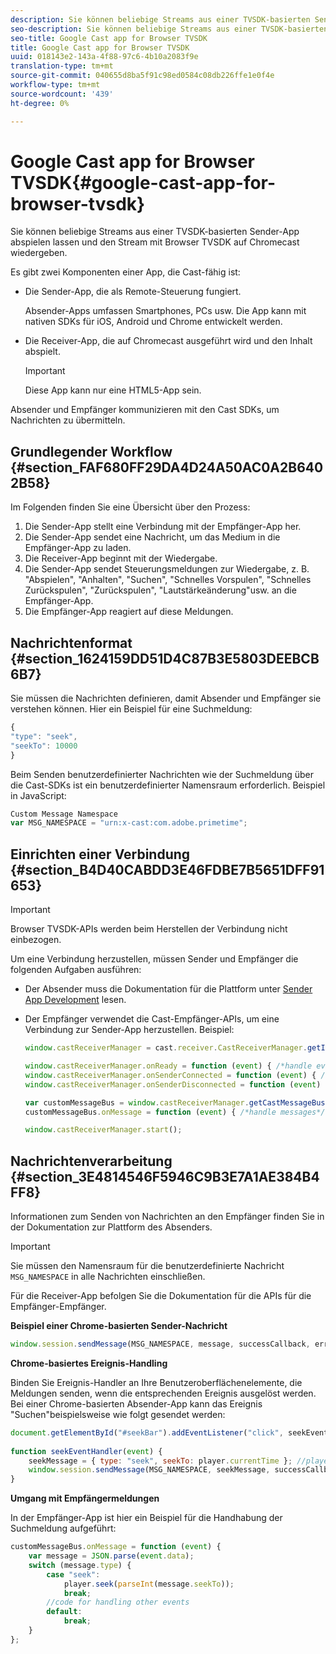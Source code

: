 ```yaml
---
description: Sie können beliebige Streams aus einer TVSDK-basierten Sender-App abspielen lassen und den Stream mit Browser TVSDK auf Chromecast wiedergeben.
seo-description: Sie können beliebige Streams aus einer TVSDK-basierten Sender-App abspielen lassen und den Stream mit Browser TVSDK auf Chromecast wiedergeben.
seo-title: Google Cast app for Browser TVSDK
title: Google Cast app for Browser TVSDK
uuid: 018143e2-143a-4f88-97c6-4b10a2083f9e
translation-type: tm+mt
source-git-commit: 040655d8ba5f91c98ed0584c08db226ffe1e0f4e
workflow-type: tm+mt
source-wordcount: '439'
ht-degree: 0%

---
```



# Google Cast app for Browser TVSDK{#google-cast-app-for-browser-tvsdk}

Sie können beliebige Streams aus einer TVSDK-basierten Sender-App abspielen lassen und den Stream mit Browser TVSDK auf Chromecast wiedergeben.

<!--<a id="section_87CE5D6D46F0439EB6E63A742D6DD9C8"></a>-->

Es gibt zwei Komponenten einer App, die Cast-fähig ist:

* Die Sender-App, die als Remote-Steuerung fungiert.

   Absender-Apps umfassen Smartphones, PCs usw. Die App kann mit nativen SDKs für iOS, Android und Chrome entwickelt werden.
* Die Receiver-App, die auf Chromecast ausgeführt wird und den Inhalt abspielt.

   >[!IMPORTANT]
   >
   >Diese App kann nur eine HTML5-App sein.

Absender und Empfänger kommunizieren mit den Cast SDKs, um Nachrichten zu übermitteln.

## Grundlegender Workflow {#section_FAF680FF29DA4D24A50AC0A2B6402B58}

Im Folgenden finden Sie eine Übersicht über den Prozess:

1. Die Sender-App stellt eine Verbindung mit der Empfänger-App her.
1. Die Sender-App sendet eine Nachricht, um das Medium in die Empfänger-App zu laden.
1. Die Receiver-App beginnt mit der Wiedergabe.
1. Die Sender-App sendet Steuerungsmeldungen zur Wiedergabe, z. B. &quot;Abspielen&quot;, &quot;Anhalten&quot;, &quot;Suchen&quot;, &quot;Schnelles Vorspulen&quot;, &quot;Schnelles Zurückspulen&quot;, &quot;Zurückspulen&quot;, &quot;Lautstärkeänderung&quot;usw. an die Empfänger-App.
1. Die Empfänger-App reagiert auf diese Meldungen.

## Nachrichtenformat {#section_1624159DD51D4C87B3E5803DEEBCB6B7}

Sie müssen die Nachrichten definieren, damit Absender und Empfänger sie verstehen können. Hier ein Beispiel für eine Suchmeldung:

```js
{ 
"type": "seek", 
"seekTo": 10000 
} 
```

Beim Senden benutzerdefinierter Nachrichten wie der Suchmeldung über die Cast-SDKs ist ein benutzerdefinierter Namensraum erforderlich. Beispiel in JavaScript:

```js
Custom Message Namespace 
var MSG_NAMESPACE = "urn:x-cast:com.adobe.primetime"; 
```

## Einrichten einer Verbindung {#section_B4D40CABDD3E46FDBE7B5651DFF91653}

>[!IMPORTANT]
>
>Browser TVSDK-APIs werden beim Herstellen der Verbindung nicht einbezogen.

Um eine Verbindung herzustellen, müssen Sender und Empfänger die folgenden Aufgaben ausführen:

* Der Absender muss die Dokumentation für die Plattform unter [Sender App Development](https://developers.google.com/cast/docs/sender_apps) lesen.
* Der Empfänger verwendet die Cast-Empfänger-APIs, um eine Verbindung zur Sender-App herzustellen. Beispiel:

   ```js
   window.castReceiverManager = cast.receiver.CastReceiverManager.getInstance(); 
   
   window.castReceiverManager.onReady = function (event) { /*handle event*/ }; 
   window.castReceiverManager.onSenderConnected = function (event) { /*handle event*/ }; 
   window.castReceiverManager.onSenderDisconnected = function (event) { /*handle event*/ }; 
   
   var customMessageBus = window.castReceiverManager.getCastMessageBus(MSG_NAMESPACE); 
   customMessageBus.onMessage = function (event) { /*handle messages*/ }; 
   
   window.castReceiverManager.start(); 
   ```

## Nachrichtenverarbeitung {#section_3E4814546F5946C9B3E7A1AE384B4FF8}

Informationen zum Senden von Nachrichten an den Empfänger finden Sie in der Dokumentation zur Plattform des Absenders.

>[!IMPORTANT]
>
>Sie müssen den Namensraum für die benutzerdefinierte Nachricht `MSG_NAMESPACE` in alle Nachrichten einschließen.

Für die Receiver-App befolgen Sie die Dokumentation für die APIs für die Empfänger-Empfänger.

**Beispiel einer Chrome-basierten Sender-Nachricht**

```js
window.session.sendMessage(MSG_NAMESPACE, message, successCallback, errorCallback); //https://developers.google.com/cast/docs/reference/chrome/chrome.cast.Session#sendMessage
```

**Chrome-basiertes Ereignis-Handling**

Binden Sie Ereignis-Handler an Ihre Benutzeroberflächenelemente, die Meldungen senden, wenn die entsprechenden Ereignis ausgelöst werden. Bei einer Chrome-basierten Absender-App kann das Ereignis &quot;Suchen&quot;beispielsweise wie folgt gesendet werden:

```js
document.getElementById("#seekBar").addEventListener("click", seekEventHandler); 
   
function seekEventHandler(event) { 
    seekMessage = { type: "seek", seekTo: player.currentTime }; //player is an instance of AdobePSDK.MediaPlayer 
    window.session.sendMessage(MSG_NAMESPACE, seekMessage, successCallback, errorCallback); 
} 
```

**Umgang mit Empfängermeldungen**

In der Empfänger-App ist hier ein Beispiel für die Handhabung der Suchmeldung aufgeführt:

```js
customMessageBus.onMessage = function (event) { 
    var message = JSON.parse(event.data); 
    switch (message.type) { 
        case "seek":  
            player.seek(parseInt(message.seekTo)); 
            break; 
        //code for handling other events 
        default:  
            break; 
    } 
}; 
```


